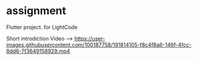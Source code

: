 # assignment

Flutter project.
for LightCode

Short introdiction Video --> 
https://user-images.githubusercontent.com/100187758/191814105-f8c4f8a6-146f-4fcc-8dd6-7f3649158929.mp4

